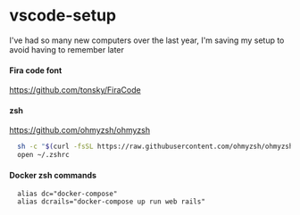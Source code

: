 # vscode-setup
I've had so many new computers over the last year, I'm saving my setup to avoid having to remember later

#### Fira code font
https://github.com/tonsky/FiraCode


#### zsh
https://github.com/ohmyzsh/ohmyzsh
```bash
  sh -c "$(curl -fsSL https://raw.githubusercontent.com/ohmyzsh/ohmyzsh/master/tools/install.sh)"
  open ~/.zshrc
```

#### Docker zsh commands
```
  alias dc="docker-compose"
  alias dcrails="docker-compose up run web rails"
```
